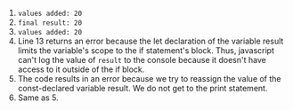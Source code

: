 1. ```values added: 20```
2. ```final result: 20```
3. ```values added: 20```
4. Line 13 returns an error because the let declaration of the variable result
   limits the variable's scope to the if statement's block. Thus, javascript
   can't log the value of ```result``` to the console because it doesn't have
   access to it outside of the if block.
5. The code results in an error because we try to reassign the value of the
   const-declared variable result. We do not get to the print statement.
6. Same as 5.

